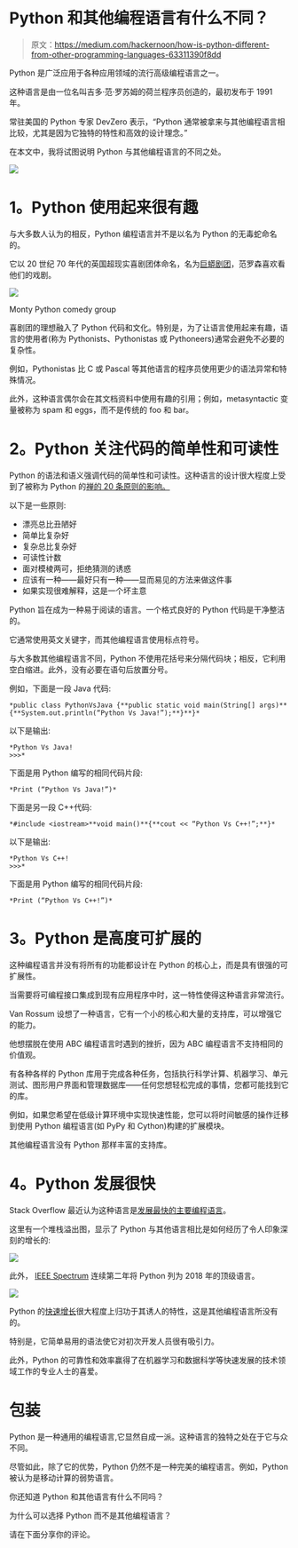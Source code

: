 # Python 和其他编程语言有什么不同？

> 原文：<https://medium.com/hackernoon/how-is-python-different-from-other-programming-languages-63311390f8dd>

Python 是广泛应用于各种应用领域的流行高级编程语言之一。

这种语言是由一位名叫吉多·范·罗苏姆的荷兰程序员创造的，最初发布于 1991 年。

常驻美国的 Python 专家 DevZero 表示，“Python 通常被拿来与其他编程语言相比较，尤其是因为它独特的特性和高效的设计理念。”

在本文中，我将试图说明 Python 与其他编程语言的不同之处。

![](img/a951970a4a4c53745eacdcd6ab79cf20.png)

# **1。Python 使用起来很有趣**

与大多数人认为的相反，Python 编程语言并不是以名为 Python 的无毒蛇命名的。

它以 20 世纪 70 年代的英国超现实喜剧团体命名，名为[巨蟒剧团](https://en.wikipedia.org/wiki/Monty_Python)，范罗森喜欢看他们的戏剧。

![](img/f29b6aa4cfb1ea1b5f3acb4474344516.png)

Monty Python comedy group

喜剧团的理想融入了 Python 代码和文化。特别是，为了让语言使用起来有趣，语言的使用者(称为 Pythonists、Pythonistas 或 Pythoneers)通常会避免不必要的复杂性。

例如，Pythonistas 比 C 或 Pascal 等其他语言的程序员使用更少的语法异常和特殊情况。

此外，这种语言偶尔会在其文档资料中使用有趣的引用；例如，metasyntactic 变量被称为 spam 和 eggs，而不是传统的 foo 和 bar。

# **2。Python 关注代码的简单性和可读性**

Python 的语法和语义强调代码的简单性和可读性。这种语言的设计很大程度上受到了被称为 Python 的[禅的 20 条原则的影响。](https://www.python.org/dev/peps/pep-0020/)

以下是一些原则:

*   漂亮总比丑陋好
*   简单比复杂好
*   复杂总比复杂好
*   可读性计数
*   面对模棱两可，拒绝猜测的诱惑
*   应该有一种——最好只有一种——显而易见的方法来做这件事
*   如果实现很难解释，这是一个坏主意

Python 旨在成为一种易于阅读的语言。一个格式良好的 Python 代码是干净整洁的。

它通常使用英文关键字，而其他编程语言使用标点符号。

与大多数其他编程语言不同，Python 不使用花括号来分隔代码块；相反，它利用空白缩进。此外，没有必要在语句后放置分号。

例如，下面是一段 Java 代码:

```
*public class PythonVsJava {**public static void main(String[] args)**{**System.out.println(“Python Vs Java!”);**}**}*
```

以下是输出:

```
*Python Vs Java!
>>>*
```

下面是用 Python 编写的相同代码片段:

```
*Print (“Python Vs Java!”)*
```

下面是另一段 C++代码:

```
*#include <iostream>**void main()**{**cout << “Python Vs C++!”;**}*
```

以下是输出:

```
*Python Vs C++!
>>>*
```

下面是用 Python 编写的相同代码片段:

```
*Print (“Python Vs C++!”)*
```

# **3。Python 是高度可扩展的**

这种编程语言并没有将所有的功能都设计在 Python 的核心上，而是具有很强的可扩展性。

当需要将可编程接口集成到现有应用程序中时，这一特性使得这种语言非常流行。

Van Rossum 设想了一种语言，它有一个小的核心和大量的支持库，可以增强它的能力。

他想摆脱在使用 ABC 编程语言时遇到的挫折，因为 ABC 编程语言不支持相同的价值观。

有各种各样的 Python 库用于完成各种任务，包括执行科学计算、机器学习、单元测试、图形用户界面和管理数据库——任何您想轻松完成的事情，您都可能找到它的库。

例如，如果您希望在低级计算环境中实现快速性能，您可以将时间敏感的操作迁移到使用 Python 编程语言(如 PyPy 和 Cython)构建的扩展模块。

其他编程语言没有 Python 那样丰富的支持库。

# **4。Python 发展很快**

Stack Overflow 最近认为这种语言是[发展最快的主要编程语言](https://stackoverflow.blog/2017/09/06/incredible-growth-python/?_ga=2.199625454.1908037254.1532442133-221121599.1532442133)。

这里有一个堆栈溢出图，显示了 Python 与其他语言相比是如何经历了令人印象深刻的增长的:

![](img/33c1776e2827dc314fe53f4c8d57129e.png)

此外， [IEEE Spectrum](https://spectrum.ieee.org/at-work/innovation/the-2018-top-programming-languages) 连续第二年将 Python 列为 2018 年的顶级语言。

![](img/2f7951eaa9b05d0603d480842c6f4251.png)

Python 的[快速增长](https://hackernoon.com/could-pythons-popularity-outperform-javascript-in-the-next-five-years-abed4e307224)很大程度上归功于其诱人的特性，这是其他编程语言所没有的。

特别是，它简单易用的语法使它对初次开发人员很有吸引力。

此外，Python 的可靠性和效率赢得了在机器学习和数据科学等快速发展的技术领域工作的专业人士的喜爱。

# **包装**

Python 是一种通用的编程语言,它显然自成一派。这种语言的独特之处在于它与众不同。

尽管如此，除了它的优势，Python 仍然不是一种完美的编程语言。例如，Python 被认为是移动计算的弱势语言。

你还知道 Python 和其他语言有什么不同吗？

为什么可以选择 Python 而不是其他编程语言？

请在下面分享你的评论。